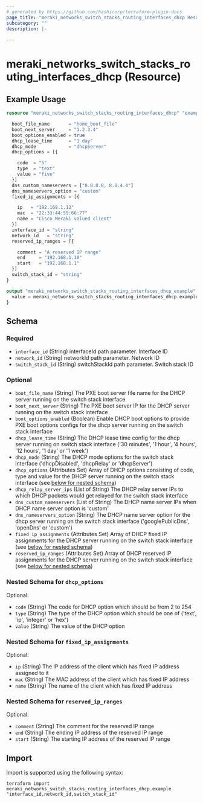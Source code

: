 ```yaml
---
# generated by https://github.com/hashicorp/terraform-plugin-docs
page_title: "meraki_networks_switch_stacks_routing_interfaces_dhcp Resource - terraform-provider-meraki"
subcategory: ""
description: |-
  
---
```


# meraki_networks_switch_stacks_routing_interfaces_dhcp (Resource)



## Example Usage

```terraform
resource "meraki_networks_switch_stacks_routing_interfaces_dhcp" "example" {

  boot_file_name       = "home_boot_file"
  boot_next_server     = "1.2.3.4"
  boot_options_enabled = true
  dhcp_lease_time      = "1 day"
  dhcp_mode            = "dhcpServer"
  dhcp_options = [{

    code  = "5"
    type  = "text"
    value = "five"
  }]
  dns_custom_nameservers = ["8.8.8.8, 8.8.4.4"]
  dns_nameservers_option = "custom"
  fixed_ip_assignments = [{

    ip   = "192.168.1.12"
    mac  = "22:33:44:55:66:77"
    name = "Cisco Meraki valued client"
  }]
  interface_id = "string"
  network_id   = "string"
  reserved_ip_ranges = [{

    comment = "A reserved IP range"
    end     = "192.168.1.10"
    start   = "192.168.1.1"
  }]
  switch_stack_id = "string"
}

output "meraki_networks_switch_stacks_routing_interfaces_dhcp_example" {
  value = meraki_networks_switch_stacks_routing_interfaces_dhcp.example
}
```

<!-- schema generated by tfplugindocs -->
## Schema

### Required

- `interface_id` (String) interfaceId path parameter. Interface ID
- `network_id` (String) networkId path parameter. Network ID
- `switch_stack_id` (String) switchStackId path parameter. Switch stack ID

### Optional

- `boot_file_name` (String) The PXE boot server file name for the DHCP server running on the switch stack interface
- `boot_next_server` (String) The PXE boot server IP for the DHCP server running on the switch stack interface
- `boot_options_enabled` (Boolean) Enable DHCP boot options to provide PXE boot options configs for the dhcp server running on the switch stack interface
- `dhcp_lease_time` (String) The DHCP lease time config for the dhcp server running on switch stack interface ('30 minutes', '1 hour', '4 hours', '12 hours', '1 day' or '1 week')
- `dhcp_mode` (String) The DHCP mode options for the switch stack interface ('dhcpDisabled', 'dhcpRelay' or 'dhcpServer')
- `dhcp_options` (Attributes Set) Array of DHCP options consisting of code, type and value for the DHCP server running on the switch stack interface (see [below for nested schema](#nestedatt--dhcp_options))
- `dhcp_relay_server_ips` (List of String) The DHCP relay server IPs to which DHCP packets would get relayed for the switch stack interface
- `dns_custom_nameservers` (List of String) The DHCP name server IPs when DHCP name server option is 'custom'
- `dns_nameservers_option` (String) The DHCP name server option for the dhcp server running on the switch stack interface ('googlePublicDns', 'openDns' or 'custom')
- `fixed_ip_assignments` (Attributes Set) Array of DHCP fixed IP assignments for the DHCP server running on the switch stack interface (see [below for nested schema](#nestedatt--fixed_ip_assignments))
- `reserved_ip_ranges` (Attributes Set) Array of DHCP reserved IP assignments for the DHCP server running on the switch stack interface (see [below for nested schema](#nestedatt--reserved_ip_ranges))

<a id="nestedatt--dhcp_options"></a>
### Nested Schema for `dhcp_options`

Optional:

- `code` (String) The code for DHCP option which should be from 2 to 254
- `type` (String) The type of the DHCP option which should be one of ('text', 'ip', 'integer' or 'hex')
- `value` (String) The value of the DHCP option


<a id="nestedatt--fixed_ip_assignments"></a>
### Nested Schema for `fixed_ip_assignments`

Optional:

- `ip` (String) The IP address of the client which has fixed IP address assigned to it
- `mac` (String) The MAC address of the client which has fixed IP address
- `name` (String) The name of the client which has fixed IP address


<a id="nestedatt--reserved_ip_ranges"></a>
### Nested Schema for `reserved_ip_ranges`

Optional:

- `comment` (String) The comment for the reserved IP range
- `end` (String) The ending IP address of the reserved IP range
- `start` (String) The starting IP address of the reserved IP range

## Import

Import is supported using the following syntax:

```shell
terraform import meraki_networks_switch_stacks_routing_interfaces_dhcp.example "interface_id,network_id,switch_stack_id"
```
